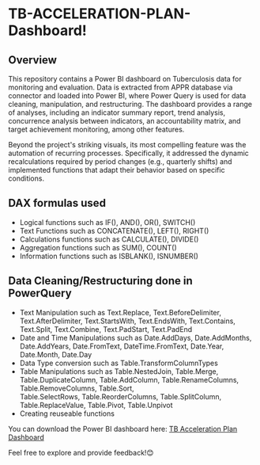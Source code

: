 # TB-ACCELERATION-PLAN-Dashboard!

## Overview
This repository contains a Power BI dashboard on Tuberculosis data for monitoring and evaluation.  Data is extracted from APPR database via connector and loaded into Power BI, where Power Query is used for data cleaning, manipulation, and restructuring.  The dashboard provides a range of analyses, including an indicator summary report, trend analysis, concurrence analysis between indicators, an accountability matrix, and target achievement monitoring, among other features.

Beyond the project's striking visuals, its most compelling feature was the automation of recurring processes.  Specifically, it addressed the dynamic recalculations required by period changes (e.g., quarterly shifts) and implemented functions that adapt their behavior based on specific conditions.
## DAX formulas used 
  - Logical functions such as IF(), AND(), OR(), SWITCH()
  - Text Functions such as CONCATENATE(), LEFT(), RIGHT()
  - Calculations functions such as CALCULATE(), DIVIDE()
  - Aggregation functions such as SUM(), COUNT()
  - Information functions such as ISBLANK(), ISNUMBER()
## Data Cleaning/Restructuring done in PowerQuery
  - Text Manipulation such as Text.Replace, Text.BeforeDelimiter, Text.AfterDelimiter, Text.StartsWith, Text.EndsWith, Text.Contains, Text.Split, Text.Combine, 
    Text.PadStart, Text.PadEnd
  - Date and Time Manipulations such as Date.AddDays, Date.AddMonths, Date.AddYears, Date.FromText, DateTime.FromText, Date.Year, Date.Month, Date.Day
  - Data Type conversion such as Table.TransformColumnTypes
  - Table Manipulations such as Table.NestedJoin, Table.Merge, Table.DuplicateColumn, Table.AddColumn, Table.RenameColumns, Table.RemoveColumns, Table.Sort,     
    Table.SelectRows, Table.ReorderColumns, Table.SplitColumn, Table.ReplaceValue, Table.Pivot, Table.Unpivot
  - Creating reuseable functions

You can download the Power BI dashboard here: [TB Acceleration Plan Dashboard](https://app.powerbi.com/view?r=eyJrIjoiNmM0NTU3YTctZmRkNS00NjA0LWE2MjgtN2Y0ZWUwZjhmYzgzIiwidCI6Ijc4MDNkYTk1LWZkMDQtNDg2ZC04ZTllLTI5NGExODdjMWQyNCJhttps://drive.google.com/file/d/1hp1V0urqu9lIqO5EFUV79UGhogNHkJDN/view?usp=drive_link)

Feel free to explore and provide feedback!😊
